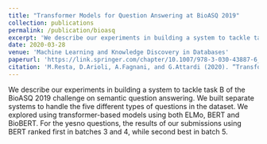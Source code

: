 ```yaml
---
title: "Transformer Models for Question Answering at BioASQ 2019"
collection: publications
permalink: /publication/bioasq
excerpt: 'We describe our experiments in building a system to tackle task B of the BioASQ 2019 challenge on semantic question answering. We built separate systems to handle the five different types of questions in the dataset. We explored using transformer-based models using both ELMo, BERT and BioBERT. For the yesno questions, the results of our submissions using BERT ranked first in batches 3 and 4, while second best in batch 5.'
date: 2020-03-28
venue: 'Machine Learning and Knowledge Discovery in Databases'
paperurl: 'https://link.springer.com/chapter/10.1007/978-3-030-43887-6_63'
citation: 'M.Resta, D.Arioli, A.Fagnani, and G.Attardi (2020). “Transformer Models for Question Answering at BioASQ 2019”. In: pp.711–726. ISBN: 978-3-030-43886-9. DOI: 10.1007/978-3-030-43887-6_63.'
---
```

We describe our experiments in building a system to tackle task B of the BioASQ 2019 challenge on semantic question answering. We built separate systems to handle the five different types of questions in the dataset. We explored using transformer-based models using both ELMo, BERT and BioBERT. For the yesno questions, the results of our submissions using BERT ranked first in batches 3 and 4, while second best in batch 5.

